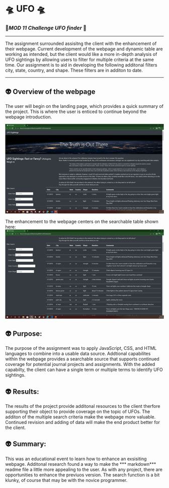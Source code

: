 # 🛸 **UFO** 🛸
### 🧭*MOD 11 Challenge UFO finder* 🧭
________________________________
The assignment surrounded assisitng the client with the enhancement of their webpage.  Current development of the webpage and dynamic table are working as intended, but the client would like a more in-depth analysis of UFO sightings by allowing users to filter for multiple criteria at the same time.  Our assignment is to aid in developing the following additonal filters city, state, country, and shape. These filters are in additon to date.

__________________________________
## 👽 Overview of the webpage
The user will begin on the landing page, which provides a quick summary of the project.  This is where the user is enticed to continue beyond the webpage introduction.

![Landing Page ](https://github.com/JBtallgrass/UFO/blob/main/Static/images/Landing%20page.png)

The enhancement to the webpage centers on the searchable table shown here: 
![Search Window](https://github.com/JBtallgrass/UFO/blob/main/Static/images/Search%20Window.png)


## 👽 Purpose:
The purpose of the assignment was to apply JavaScript, CSS, and HTML languages to combine into a usable data source.  Addtional capabilites within the webpage provides a searchable source that supports continued coverage for potential journal projects and assignments. With the added capabilty, the client can have a single term or multiple terms to identify UFO sightings.

## 👽 Results:
The results of the project provide additonal resources to the client therfore supporting their object to provide coverage on the topic of UFOs.  The additon of the multiple search criteria make the webpage more valuable. Continued revision and adding of data will make the end product better for the client.



## 👽 Summary:
This was an educational event to learn how to enhance an exsisiting webpage. Additonal research found a way to make the *** markdown*** readme file a little more appealing to the user.  As with any project, there are opportunities to enhance the previuos version.  The search function is a bit klunky, of course that may be with the novice programmer.

